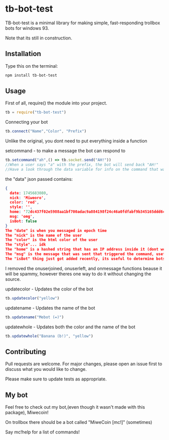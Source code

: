 # tb-bot-test

TB-bot-test is a minimal library for making simple, fast-responding trollbox bots for windows 93.

Note that its still in construction.

## Installation

Type this on the terminal:
```bash 
npm install tb-bot-test
```

## Usage

First of all, require() the module into your project.
```js
tb = require("tb-bot-test")
```
Connecting your bot
```js
tb.connect("Name","Color", "Prefix")
```

Unlike the original, you dont need to put everything inside a function

setcommand - to make a message the bot can respond to
```js
tb.setcommand("ah",() => tb.socket.send("AH!"))
//When a user says "a" with the prefix, the bot will send back "AH!"
//Have a look through the data variable for info on the command that was sent.
```
the "data" json passed contains:
```json
{
  date: 1745683080, 
  nick: 'Miweoro',
  color: 'red',
  style: '',
  home: '72dc437f02e5988aa1bf700adac9a884198f24c46a0fdfabf9b345165ddd6ca6',
  msg: 'omg',
  isBot: false
}
The "date" is when you messaged in epoch time
The "nick" is the name of the user
The "color" is the html color of the user
The "style"... idk
The "home" is a hashed string that has an IP address inside it (dont worry its impossible to dencrypt one and even it did dont worry)
The "msg" is the message that was sent that triggered the command, useful for more advanced commands.
The "isBot" thing just got added recently, its useful to determine bots.

```

I removed the onuserjoined, onuserleft, and onmessage functions beause it will be spammy, however theres one way to do it without changing the source.

updatecolor - Updates the color of the bot
```js
tb.updatecolor("yellow")
```

updatename - Updates the name of the bot
```js
tb.updatename("Mebot (=)")
```
updatewhole - Updates both the color and the name of the bot
```js
tb.updatewhole("Banana (b!)", "yellow")
```

## Contributing
Pull requests are welcome. For major changes, please open an issue first to discuss what you would like to change.

Please make sure to update tests as appropriate.

## My bot
Feel free to check out my bot,(even though it wasn't made with this package), Miwecoin!

On trollbox there should be a bot called "MiweCoin [mc!]" (sometimes)

Say mc!help for a list of commands!

